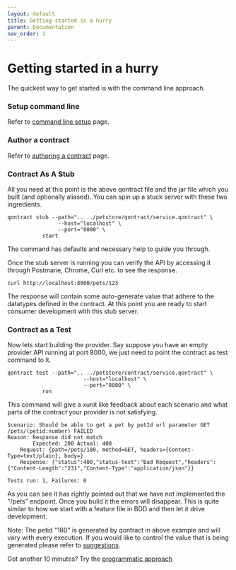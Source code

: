 ```yaml
---
layout: default
title: Getting started in a hurry
parent: Documentation
nav_order: 1
---
```

Getting started in a hurry
==========================

The quickest way to get started is with the command line approach.

### Setup command line

Refer to [command line setup](/documentation/setup_command_line.html) page.

### Author a contract

Refer to [authoring a contract](/documentation/authoring_contract_introduction.html) page.

### Contract As A Stub

All you need at this point is the above qontract file and the jar file which you built (and optionally aliased). You can spin up a stuck server with these two ingredients.

    qontract stub --path=".. ../petstore/qontract/service.qontract" \
                    --host="localhost" \
                    --port="8000" \
               start

The command has defaults and necessary help to guide you through.

Once the stub server is running you can verify the API by accessing it through Postmane, Chrome, Curl etc. to see the response.

    curl http://localhost:8000/pets/123

The response will contain some auto-generate value that adhere to the datatypes defined in the contract. At this point you are ready to start consumer development with this stub server.

### Contract as a Test

Now lets start building the provider. Say suppose you have an empty provider API running at port 8000, we just need to point the contract as test command to it.

    qontract test --path=".. ../petstore/contract/service.qontract" \
                            --host="localhost" \
                            --port="8000" \
               run

This command will give a xunit like feedback about each scenario and what parts of the contract your provider is not satisfying.

    Scenario: Should be able to get a pet by petId url parameter GET /pets/(petid:number) FAILED
    Reason: Response did not match
    	    Expected: 200 Actual: 400
    	Request: {path=/pets/180, method=GET, headers={Content-Type=text/plain}, body=}
    	Response: {"status":400,"status-text":"Bad Request","headers":{"Content-Length":"231","Content-Type":"application/json"}}
    
    Tests run: 1, Failures: 0

As you can see it has rightly pointed out that we have not implemented the "/pets" endpoint. Once you build it the errors will disappear.
This is quite similar to how we start with a feature file in BDD and then let it drive development.

Note: The petid "180" is generated by qontract in above example and will vary with every execution. If you would like to control the value that is being generated please refer to [suggestions](/documentation/suggestions.html).

Got another 10 minutes? Try the [programmatic approach](/documentation/getting_started_programmatically.html)

